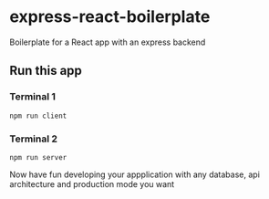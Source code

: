# express-react-boilerplate
Boilerplate for a React app with an express backend

## Run this app

### Terminal 1
```
npm run client
```
### Terminal 2
```
npm run server
```

Now have fun developing your appplication with any database, api architecture and production mode you want
